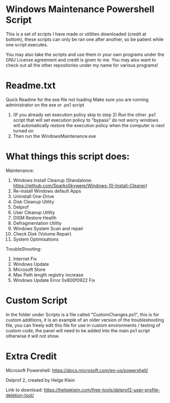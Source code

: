 # Windows Maintenance Powershell Script

This is a set of scripts I have made or utilities downloaded (credit at bottom), these scripts can only be ran one after another, so be patient while one script executes.

You may also take the scripts and use them in your own programs under the GNU License agreement and credit is given to me. You may also want to check out all the other repositories under my name for various programs!

# Readme.txt

Quick Readme for the exe file not loading
Make sure you are running administrator on the exe or .ps1 script

1. (If you already set execution policy skip to step 2) Run the other .ps1 script that will set execution policy to "bypass" do not worry windows will automatically restore the execution policy when the computer is next turned on
2. Then run the WindowsMaintenance.exe

# What things this script does:

Maintenance:
1. Windows Install Cleanup (Standalone: https://github.com/SparksSkywere/Windows-10-Install-Cleaner)
2. Re-install Windows default Apps
3. Uninstall One-Drive
4. Disk Cleanup Utility
5. Delprof
6. User Cleanup Utility
7. DISM Restore Health
8. Defragmentation Utility
9. Windows System Scan and repair
10. Check Disk (Volume Repair)
11. System Optimisations

TroubleShooting:
1. Internet Fix
2. Windows Update
3. Microsoft Store
4. Max Path length registry increase
5. Windows Update Error 0x800f0922 Fix

# Custom Script

In the folder under Scripts is a file called "CustomChanges.ps1", this is for custom additions, it is an example of an older version of the troubleshooting file, you can freely edit this file for use in custom environments / testing of custom code, the panel will need to be added into the main ps1 script otherwise it will not show.

# Extra Credit

Microsoft Powershell: https://docs.microsoft.com/en-us/powershell/

Delprof 2, created by Helge Klein

Link to download: https://helgeklein.com/free-tools/delprof2-user-profile-deletion-tool/
